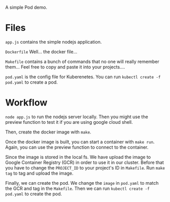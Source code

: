 A simple Pod demo.

# Files

`app.js` contains the simple nodejs application.

`Dockerfile` Well... the docker file...

`Makefile` contains a bunch of commands that no one will really remember
them... Feel free to copy and paste it into your projects....

`pod.yaml` is the config file for Kuberenetes. You can run `kubectl create -f pod.yaml` to create a pod.

# Workflow

`node app.js` to run the nodejs server locally. Then you might use the preview
function to test it if you are using google cloud shell.

Then, create the docker image with `make`.

Once the docker image is built, you can start a container with `make run`.
Again, you can use the preview function to connect to the container.

Since the image is stored in the local fs. We have upload the image to Google
Container Registry (GCR) in order to use it in our cluster.  Before that you
have to change the `PROJECT_ID` to your project's ID in `Makefile`.  Run `make
tag` to tag and upload the image.

Finally, we can create the pod. We change the `image` in `pod.yaml` to match
the GCR and tag in the `Makefile`. Then we can run `kubectl create -f pod.yaml`
to create the pod.

